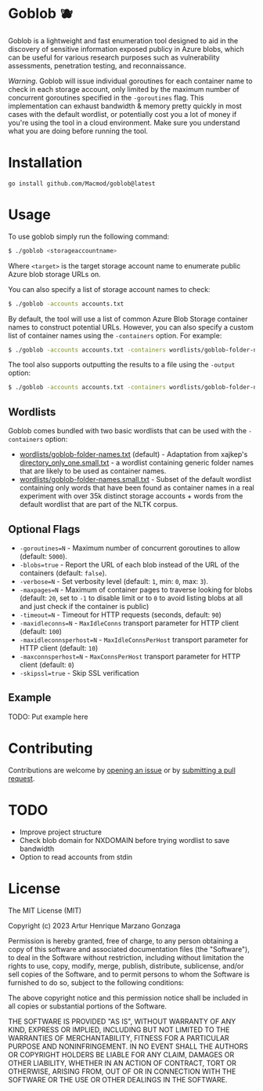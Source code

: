 # Goblob 🫐

Goblob is a lightweight and fast enumeration tool designed to aid in the discovery of sensitive information exposed publicy in Azure blobs, which can be useful for various research purposes such as vulnerability assessments, penetration testing, and reconnaissance.

*Warning*. Goblob will issue individual goroutines for each container name to check in each storage account, only limited by the maximum number of concurrent goroutines specified in the `-goroutines` flag. This implementation can exhaust bandwidth & memory pretty quickly in most cases with the default wordlist, or potentially cost you a lot of money if you're using the tool in a cloud environment. Make sure you understand what you are doing before running the tool.

# Installation
`go install github.com/Macmod/goblob@latest`

# Usage

To use goblob simply run the following command:

```bash
$ ./goblob <storageaccountname>
```

Where `<target>` is the target storage account name to enumerate public Azure blob storage URLs on.

You can also specify a list of storage account names to check:
```bash
$ ./goblob -accounts accounts.txt
```

By default, the tool will use a list of common Azure Blob Storage container names to construct potential URLs. However, you can also specify a custom list of container names using the `-containers` option. For example:

```bash
$ ./goblob -accounts accounts.txt -containers wordlists/goblob-folder-names.txt
```

The tool also supports outputting the results to a file using the `-output` option:
```bash
$ ./goblob -accounts accounts.txt -containers wordlists/goblob-folder-names.txt -output results.txt
```

## Wordlists

Goblob comes bundled with two basic wordlists that can be used with the `-containers` option:

- [wordlists/goblob-folder-names.txt](wordlists/goblob-folder-names.txt) (default) - Adaptation from xajkep's [directory_only_one.small.txt](https://github.com/xajkep/wordlists/blob/master/discovery/directory_only_one.small.txt) - a wordlist containing generic folder names that are likely to be used as container names.
- [wordlists/goblob-folder-names.small.txt](wordlists/goblob-folder-names.small.txt) - Subset of the default wordlist containing only words that have been found as container names in a real experiment with over 35k distinct storage accounts + words from the default wordlist that are part of the NLTK corpus.

## Optional Flags
- `-goroutines=N` - Maximum number of concurrent goroutines to allow (default: `5000`).
- `-blobs=true` - Report the URL of each blob instead of the URL of the containers (default: `false`).
- `-verbose=N` - Set verbosity level (default: `1`, min: `0`, max: `3`).
- `-maxpages=N` - Maximum of container pages to traverse looking for blobs (default: `20`, set to `-1` to disable limit or to `0` to avoid listing blobs at all and just check if the container is public)
- `-timeout=N` - Timeout for HTTP requests (seconds, default: `90`)
- `-maxidleconns=N` - `MaxIdleConns` transport parameter for HTTP client (default: `100`)
- `-maxidleconnsperhost=N` - `MaxIdleConnsPerHost` transport parameter for HTTP client (default: `10`)
- `-maxconnsperhost=N` - `MaxConnsPerHost` transport parameter for HTTP client (default: `0`)
- `-skipssl=true` - Skip SSL verification

## Example

TODO: Put example here

# Contributing
Contributions are welcome by [opening an issue](https://github.com/Macmod/goblob/issues/new) or by [submitting a pull request](https://github.com/Macmod/goblob/pulls).

# TODO
* Improve project structure
* Check blob domain for NXDOMAIN before trying wordlist to save bandwidth
* Option to read accounts from stdin

# License
The MIT License (MIT)

Copyright (c) 2023 Artur Henrique Marzano Gonzaga

Permission is hereby granted, free of charge, to any person
obtaining a copy of this software and associated documentation
files (the "Software"), to deal in the Software without
restriction, including without limitation the rights to use,
copy, modify, merge, publish, distribute, sublicense, and/or sell
copies of the Software, and to permit persons to whom the
Software is furnished to do so, subject to the following
conditions:

The above copyright notice and this permission notice shall be
included in all copies or substantial portions of the Software.

THE SOFTWARE IS PROVIDED "AS IS", WITHOUT WARRANTY OF ANY KIND,
EXPRESS OR IMPLIED, INCLUDING BUT NOT LIMITED TO THE WARRANTIES
OF MERCHANTABILITY, FITNESS FOR A PARTICULAR PURPOSE AND
NONINFRINGEMENT. IN NO EVENT SHALL THE AUTHORS OR COPYRIGHT
HOLDERS BE LIABLE FOR ANY CLAIM, DAMAGES OR OTHER LIABILITY,
WHETHER IN AN ACTION OF CONTRACT, TORT OR OTHERWISE, ARISING
FROM, OUT OF OR IN CONNECTION WITH THE SOFTWARE OR THE USE OR
OTHER DEALINGS IN THE SOFTWARE.

